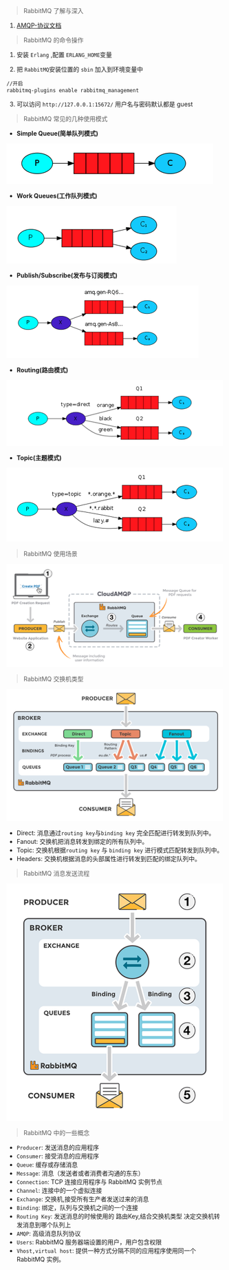 > RabbitMQ 了解与深入

1. [AMQP-协议文档](images/amqp-协议文档.pdf)

> RabbitMQ 的命令操作

1. 安装 `Erlang` ,配置 `ERLANG_HOME`变量

2. 把 `RabbitMQ`安装位置的 `sbin` 加入到环境变量中

```
//开启
rabbitmq-plugins enable rabbitmq_management
```

3. 可以访问 `http://127.0.0.1:15672/` 用户名与密码默认都是 guest

> RabbitMQ 常见的几种使用模式

* __Simple Queue(简单队列模式)__

![simple queue](images/mq-simpleQueue.jpg)

* __Work Queues(工作队列模式)__

![work queues](images/mq-workqueues.jpg)

* __Publish/Subscribe(发布与订阅模式)__

![publish/sbuscribe](images/mq-publish-subscribeQueue.jpg)

* __Routing(路由模式)__

![routing](images/mq-routingQueue.jpg)

* __Topic(主题模式)__

![topic](images/mq-topicQueue.jpg)

> RabbitMQ 使用场景

![rabbitmq 使用场景](images/rabbitmq-case01.png)

> RabbitMQ 交换机类型

![rabbitmq 交换机类型](images/rabbitmq-exchange-types.png)

* Direct: 消息通过`routing key`与`binding key` 完全匹配进行转发到队列中。
* Fanout: 交换机把消息转发到绑定的所有队列中。
* Topic: 交换机根据`routing key` 与 `binding key` 进行模式匹配转发到队列中。
* Headers: 交换机根据消息的头部属性进行转发到匹配的绑定队列中。

> RabbitMQ 消息发送流程

![rabbitmq 消息流程图](images/rabbitmq-message-process01.png)

> RabbitMQ 中的一些概念

* `Producer`: 发送消息的应用程序
* `Consumer`: 接受消息的应用程序
* `Queue`: 缓存或存储消息
* `Message`: 消息（发送者或者消费者沟通的东东）
* `Connection`: TCP 连接应用程序与 RabbitMQ 实例节点
* `Channel`: 连接中的一个虚拟连接
* `Exchange`: 交换机,接受所有生产者发送过来的消息
* `Binding`: 绑定，队列与交换机之间的一个连接
* `Routing Key`: 发送消息的时候使用的 路由Key,结合交换机类型 决定交换机转发消息到哪个队列上
* `AMQP`: 高级消息队列协议
* `Users`: RabbitMQ 服务器端设置的用户，用户包含权限
* `Vhost,virtual host`: 提供一种方式分隔不同的应用程序使用同一个RabbitMQ 实例。
